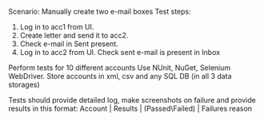 Scenario:
Manually create two e-mail boxes
Test steps:
1.	Log in to acc1 from UI. 
2.	Create letter and send it to acc2.
3.	Check e-mail in Sent present.
4.	Log in to acc2 from UI. Check sent e-mail is present in Inbox

Perform tests for 10 different accounts
Use NUnit, NuGet, Selenium WebDriver.
Store accounts in xml, csv and any SQL DB (in all 3 data storages)

Tests should provide detailed log, make screenshots on failure and provide results in this format:
Account |	Results | (Passed\Failed) |	Failures reason
